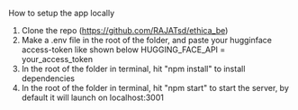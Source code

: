 How to setup the app locally

1. Clone the repo (https://github.com/RAJATsd/ethica_be)
2. Make a .env file in the root of the folder, and paste your hugginface access-token like shown below
   HUGGING_FACE_API = your_access_token
3. In the root of the folder in terminal, hit "npm install" to install dependencies
4. In the root of the folder in terminal, hit "npm start" to start the server, by default it will launch on localhost:3001

